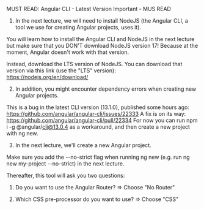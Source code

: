 MUST READ: Angular CLI - Latest Version
Important - MUS READ

1) In the next lecture, we will need to install NodeJS (the Angular CLI, a tool we use for creating Angular projects, uses it).

You will learn how to install the Angular CLI and NodeJS in the next lecture but make sure that you DON'T download NodeJS version 17! Because at the moment, Angular doesn't work with that version.

Instead, download the LTS version of NodeJS. You can download that version via this link (use the "LTS" version): https://nodejs.org/en/download/

2) In addition, you might encounter dependency errors when creating new Angular projects.

This is a bug in the latest CLI version (13.1.0), published some hours ago:
https://github.com/angular/angular-cli/issues/22333
A fix is on its way:
https://github.com/angular/angular-cli/pull/22334
For now you can run npm i -g @angular/cli@13.0.4 as a workaround, and then create a new project with ng new.

3) In the next lecture, we'll create a new Angular project.

Make sure you add the --no-strict flag when running ng new (e.g. run ng new my-project --no-strict) in the next lecture.

Thereafter, this tool will ask you two questions:

1) Do you want to use the Angular Router? => Choose "No Router"

2) Which CSS pre-processor do you want to use? => Choose "CSS"